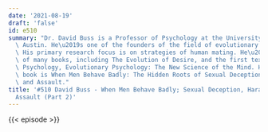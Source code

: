 ```yaml
---
date: '2021-08-19'
draft: 'false'
id: e510
summary: "Dr. David Buss is a Professor of Psychology at the University of Texas at\
  \ Austin. He\u2019s one of the founders of the field of evolutionary psychology.\
  \ His primary research focus is on strategies of human mating. He\u2019s the author\
  \ of many books, including The Evolution of Desire, and the first textbook in Evolutionary\
  \ Psychology, Evolutionary Psychology: The New Science of the Mind. His most recent\
  \ book is When Men Behave Badly: The Hidden Roots of Sexual Deception, Harassment,\
  \ and Assault."
title: '#510 David Buss - When Men Behave Badly; Sexual Deception, Harassment, and
  Assault (Part 2)'
---
```

{{< episode >}}
